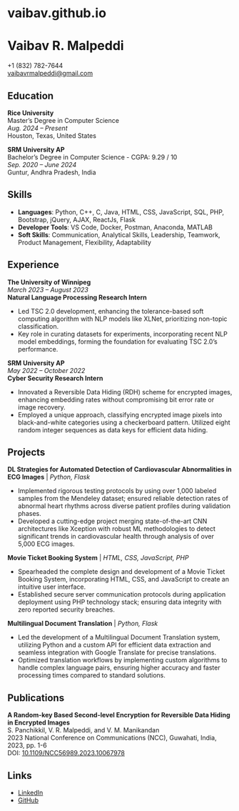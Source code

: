 # vaibav.github.io

# Vaibav R. Malpeddi
+1 (832) 782-7644  
vaibavrmalpeddi@gmail.com  

## Education
**Rice University**  
Master’s Degree in Computer Science  
*Aug. 2024 – Present*  
Houston, Texas, United States  

**SRM University AP**  
Bachelor’s Degree in Computer Science - CGPA: 9.29 / 10  
*Sep. 2020 – June 2024*  
Guntur, Andhra Pradesh, India  

## Skills
- **Languages**: Python, C++, C, Java, HTML, CSS, JavaScript, SQL, PHP, Bootstrap, jQuery, AJAX, ReactJs, Flask  
- **Developer Tools**: VS Code, Docker, Postman, Anaconda, MATLAB  
- **Soft Skills**: Communication, Analytical Skills, Leadership, Teamwork, Product Management, Flexibility, Adaptability  

## Experience
**The University of Winnipeg**  
*March 2023 – August 2023*  
**Natural Language Processing Research Intern**
- Led TSC 2.0 development, enhancing the tolerance-based soft computing algorithm with NLP models like XLNet, prioritizing non-topic classification.
- Key role in curating datasets for experiments, incorporating recent NLP model embeddings, forming the foundation for evaluating TSC 2.0’s performance.

**SRM University AP**  
*May 2022 – October 2022*  
**Cyber Security Research Intern**
- Innovated a Reversible Data Hiding (RDH) scheme for encrypted images, enhancing embedding rates without compromising bit error rate or image recovery.
- Employed a unique approach, classifying encrypted image pixels into black-and-white categories using a checkerboard pattern. Utilized eight random integer sequences as data keys for efficient data hiding.

## Projects
**DL Strategies for Automated Detection of Cardiovascular Abnormalities in ECG Images** | *Python, Flask*
- Implemented rigorous testing protocols by using over 1,000 labeled samples from the Mendeley dataset; ensured reliable detection rates of abnormal heart rhythms across diverse patient profiles during validation phases.
- Developed a cutting-edge project merging state-of-the-art CNN architectures like Xception with robust ML methodologies to detect significant trends in cardiovascular health through analysis of over 5,000 ECG images.

**Movie Ticket Booking System** | *HTML, CSS, JavaScript, PHP*
- Spearheaded the complete design and development of a Movie Ticket Booking System, incorporating HTML, CSS, and JavaScript to create an intuitive user interface.
- Established secure server communication protocols during application deployment using PHP technology stack; ensuring data integrity with zero reported security breaches.

**Multilingual Document Translation** | *Python, Flask*
- Led the development of a Multilingual Document Translation system, utilizing Python and a custom API for efficient data extraction and seamless integration with Google Translate for precise translations.
- Optimized translation workflows by implementing custom algorithms to handle complex language pairs, ensuring higher accuracy and faster processing times compared to standard solutions.

## Publications
**A Random-key Based Second-level Encryption for Reversible Data Hiding in Encrypted Images**  
S. Panchikkil, V. R. Malpeddi, and V. M. Manikandan  
2023 National Conference on Communications (NCC), Guwahati, India, 2023, pp. 1-6  
DOI: [10.1109/NCC56989.2023.10067978](https://doi.org/10.1109/NCC56989.2023.10067978)

## Links
- [LinkedIn](https://www.linkedin.com/in/vaibavrmalpeddi)  
- [GitHub](https://github.com/VaiBav-8055)  
